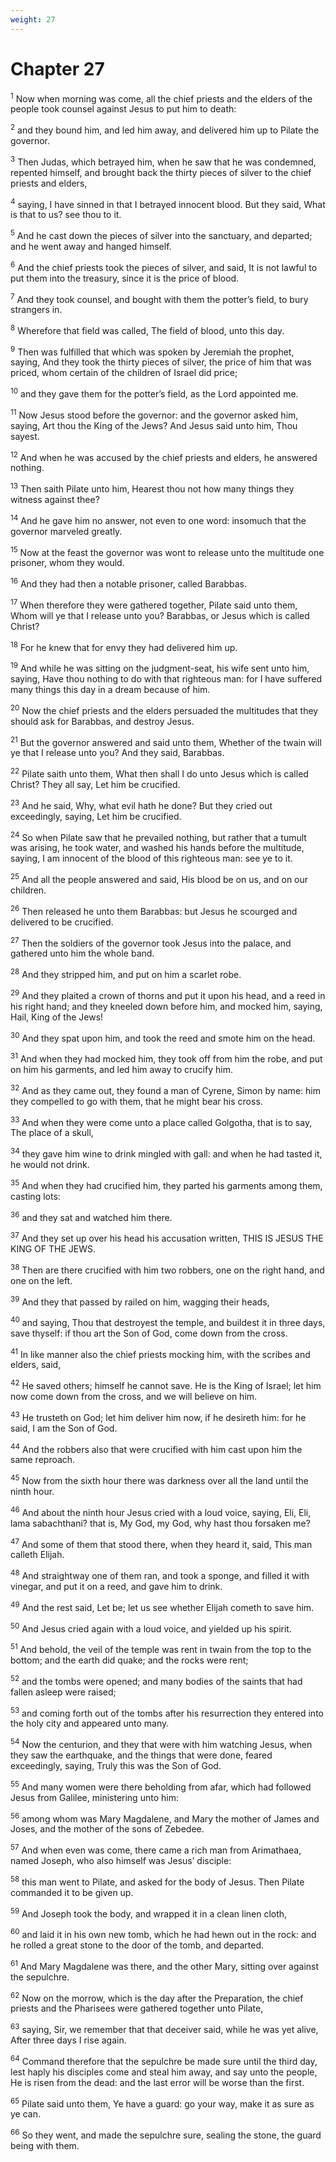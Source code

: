 ```yaml
---
weight: 27
---
```


# Chapter 27

<sup>1</sup> Now when morning was come, all the chief priests and the elders of the people took counsel against Jesus to put him to death: 

<sup>2</sup> and they bound him, and led him away, and delivered him up to Pilate the governor. 

<sup>3</sup> Then Judas, which betrayed him, when he saw that he was condemned, repented himself, and brought back the thirty pieces of silver to the chief priests and elders, 

<sup>4</sup> saying, I have sinned in that I betrayed innocent blood. But they said, What is that to us? see thou to it. 

<sup>5</sup> And he cast down the pieces of silver into the sanctuary, and departed; and he went away and hanged himself. 

<sup>6</sup> And the chief priests took the pieces of silver, and said, It is not lawful to put them into the treasury, since it is the price of blood. 

<sup>7</sup> And they took counsel, and bought with them the potter’s field, to bury strangers in. 

<sup>8</sup> Wherefore that field was called, The field of blood, unto this day. 

<sup>9</sup> Then was fulfilled that which was spoken by Jeremiah the prophet, saying, And they took the thirty pieces of silver, the price of him that was priced, whom certain of the children of Israel did price; 

<sup>10</sup> and they gave them for the potter’s field, as the Lord appointed me. 

<sup>11</sup> Now Jesus stood before the governor: and the governor asked him, saying, Art thou the King of the Jews? And Jesus said unto him, Thou sayest. 

<sup>12</sup> And when he was accused by the chief priests and elders, he answered nothing. 

<sup>13</sup> Then saith Pilate unto him, Hearest thou not how many things they witness against thee? 

<sup>14</sup> And he gave him no answer, not even to one word: insomuch that the governor marveled greatly. 

<sup>15</sup> Now at the feast the governor was wont to release unto the multitude one prisoner, whom they would. 

<sup>16</sup> And they had then a notable prisoner, called Barabbas. 

<sup>17</sup> When therefore they were gathered together, Pilate said unto them, Whom will ye that I release unto you? Barabbas, or Jesus which is called Christ? 

<sup>18</sup> For he knew that for envy they had delivered him up. 

<sup>19</sup> And while he was sitting on the judgment-seat, his wife sent unto him, saying, Have thou nothing to do with that righteous man: for I have suffered many things this day in a dream because of him. 

<sup>20</sup> Now the chief priests and the elders persuaded the multitudes that they should ask for Barabbas, and destroy Jesus. 

<sup>21</sup> But the governor answered and said unto them, Whether of the twain will ye that I release unto you? And they said, Barabbas. 

<sup>22</sup> Pilate saith unto them, What then shall I do unto Jesus which is called Christ? They all say, Let him be crucified. 

<sup>23</sup> And he said, Why, what evil hath he done? But they cried out exceedingly, saying, Let him be crucified. 

<sup>24</sup> So when Pilate saw that he prevailed nothing, but rather that a tumult was arising, he took water, and washed his hands before the multitude, saying, I am innocent of the blood of this righteous man: see ye to it. 

<sup>25</sup> And all the people answered and said, His blood be on us, and on our children. 

<sup>26</sup> Then released he unto them Barabbas: but Jesus he scourged and delivered to be crucified. 

<sup>27</sup> Then the soldiers of the governor took Jesus into the palace, and gathered unto him the whole band. 

<sup>28</sup> And they stripped him, and put on him a scarlet robe. 

<sup>29</sup> And they plaited a crown of thorns and put it upon his head, and a reed in his right hand; and they kneeled down before him, and mocked him, saying, Hail, King of the Jews! 

<sup>30</sup> And they spat upon him, and took the reed and smote him on the head. 

<sup>31</sup> And when they had mocked him, they took off from him the robe, and put on him his garments, and led him away to crucify him. 

<sup>32</sup> And as they came out, they found a man of Cyrene, Simon by name: him they compelled to go with them, that he might bear his cross. 

<sup>33</sup> And when they were come unto a place called Golgotha, that is to say, The place of a skull, 

<sup>34</sup> they gave him wine to drink mingled with gall: and when he had tasted it, he would not drink. 

<sup>35</sup> And when they had crucified him, they parted his garments among them, casting lots: 

<sup>36</sup> and they sat and watched him there. 

<sup>37</sup> And they set up over his head his accusation written, THIS IS JESUS THE KING OF THE JEWS. 

<sup>38</sup> Then are there crucified with him two robbers, one on the right hand, and one on the left. 

<sup>39</sup> And they that passed by railed on him, wagging their heads, 

<sup>40</sup> and saying, Thou that destroyest the temple, and buildest it in three days, save thyself: if thou art the Son of God, come down from the cross. 

<sup>41</sup> In like manner also the chief priests mocking him, with the scribes and elders, said, 

<sup>42</sup> He saved others; himself he cannot save. He is the King of Israel; let him now come down from the cross, and we will believe on him. 

<sup>43</sup> He trusteth on God; let him deliver him now, if he desireth him: for he said, I am the Son of God. 

<sup>44</sup> And the robbers also that were crucified with him cast upon him the same reproach. 

<sup>45</sup> Now from the sixth hour there was darkness over all the land until the ninth hour. 

<sup>46</sup> And about the ninth hour Jesus cried with a loud voice, saying, Eli, Eli, lama sabachthani? that is, My God, my God, why hast thou forsaken me? 

<sup>47</sup> And some of them that stood there, when they heard it, said, This man calleth Elijah. 

<sup>48</sup> And straightway one of them ran, and took a sponge, and filled it with vinegar, and put it on a reed, and gave him to drink. 

<sup>49</sup> And the rest said, Let be; let us see whether Elijah cometh to save him. 

<sup>50</sup> And Jesus cried again with a loud voice, and yielded up his spirit. 

<sup>51</sup> And behold, the veil of the temple was rent in twain from the top to the bottom; and the earth did quake; and the rocks were rent; 

<sup>52</sup> and the tombs were opened; and many bodies of the saints that had fallen asleep were raised; 

<sup>53</sup> and coming forth out of the tombs after his resurrection they entered into the holy city and appeared unto many. 

<sup>54</sup> Now the centurion, and they that were with him watching Jesus, when they saw the earthquake, and the things that were done, feared exceedingly, saying, Truly this was the Son of God. 

<sup>55</sup> And many women were there beholding from afar, which had followed Jesus from Galilee, ministering unto him: 

<sup>56</sup> among whom was Mary Magdalene, and Mary the mother of James and Joses, and the mother of the sons of Zebedee. 

<sup>57</sup> And when even was come, there came a rich man from Arimathaea, named Joseph, who also himself was Jesus’ disciple: 

<sup>58</sup> this man went to Pilate, and asked for the body of Jesus. Then Pilate commanded it to be given up. 

<sup>59</sup> And Joseph took the body, and wrapped it in a clean linen cloth, 

<sup>60</sup> and laid it in his own new tomb, which he had hewn out in the rock: and he rolled a great stone to the door of the tomb, and departed. 

<sup>61</sup> And Mary Magdalene was there, and the other Mary, sitting over against the sepulchre. 

<sup>62</sup> Now on the morrow, which is the day after the Preparation, the chief priests and the Pharisees were gathered together unto Pilate, 

<sup>63</sup> saying, Sir, we remember that that deceiver said, while he was yet alive, After three days I rise again. 

<sup>64</sup> Command therefore that the sepulchre be made sure until the third day, lest haply his disciples come and steal him away, and say unto the people, He is risen from the dead: and the last error will be worse than the first. 

<sup>65</sup> Pilate said unto them, Ye have a guard: go your way, make it as sure as ye can. 

<sup>66</sup> So they went, and made the sepulchre sure, sealing the stone, the guard being with them. 


